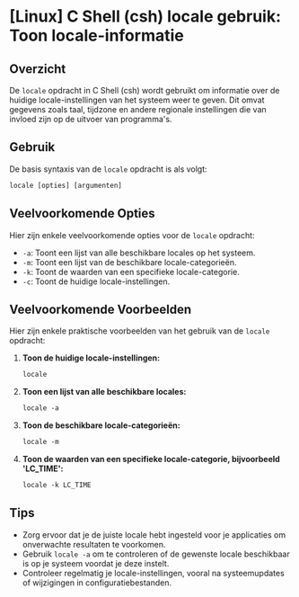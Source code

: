 # [Linux] C Shell (csh) locale gebruik: Toon locale-informatie

## Overzicht
De `locale` opdracht in C Shell (csh) wordt gebruikt om informatie over de huidige locale-instellingen van het systeem weer te geven. Dit omvat gegevens zoals taal, tijdzone en andere regionale instellingen die van invloed zijn op de uitvoer van programma's.

## Gebruik
De basis syntaxis van de `locale` opdracht is als volgt:

```csh
locale [opties] [argumenten]
```

## Veelvoorkomende Opties
Hier zijn enkele veelvoorkomende opties voor de `locale` opdracht:

- `-a`: Toont een lijst van alle beschikbare locales op het systeem.
- `-m`: Toont een lijst van de beschikbare locale-categorieën.
- `-k`: Toont de waarden van een specifieke locale-categorie.
- `-c`: Toont de huidige locale-instellingen.

## Veelvoorkomende Voorbeelden

Hier zijn enkele praktische voorbeelden van het gebruik van de `locale` opdracht:

1. **Toon de huidige locale-instellingen:**
   ```csh
   locale
   ```

2. **Toon een lijst van alle beschikbare locales:**
   ```csh
   locale -a
   ```

3. **Toon de beschikbare locale-categorieën:**
   ```csh
   locale -m
   ```

4. **Toon de waarden van een specifieke locale-categorie, bijvoorbeeld 'LC_TIME':**
   ```csh
   locale -k LC_TIME
   ```

## Tips
- Zorg ervoor dat je de juiste locale hebt ingesteld voor je applicaties om onverwachte resultaten te voorkomen.
- Gebruik `locale -a` om te controleren of de gewenste locale beschikbaar is op je systeem voordat je deze instelt.
- Controleer regelmatig je locale-instellingen, vooral na systeemupdates of wijzigingen in configuratiebestanden.